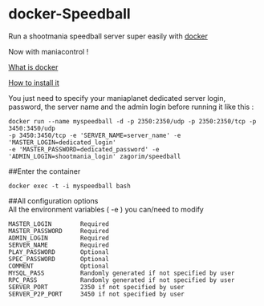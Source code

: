 # docker-Speedball

Run a shootmania speedball server super easily with [docker](https://www.docker.com/)


Now with maniacontrol !

[What is docker](https://www.docker.com/whatisdocker/) 

[How to install it](https://docs.docker.com/installation/debian/)


You just need to specify your maniaplanet dedicated server login, password, the server name and the admin login before running it like this :

```
docker run --name myspeedball -d -p 2350:2350/udp -p 2350:2350/tcp -p 3450:3450/udp
-p 3450:3450/tcp -e 'SERVER_NAME=server_name' -e 'MASTER_LOGIN=dedicated_login' 
-e 'MASTER_PASSWORD=dedicated_password' -e 'ADMIN_LOGIN=shootmania_login' zagorim/speedball
```

##Enter the container

    docker exec -t -i myspeedball bash

##All configuration options   
All the environment variables ( -e ) you can/need to modify

```
MASTER_LOGIN        Required
MASTER_PASSWORD     Required
ADMIN_LOGIN         Required
SERVER_NAME         Required
PLAY_PASSWORD       Optional
SPEC_PASSWORD       Optional
COMMENT             Optional
MYSQL_PASS          Randomly generated if not specified by user
RPC_PASS            Randomly generated if not specified by user
SERVER_PORT         2350 if not specified by user
SERVER_P2P_PORT     3450 if not specified by user
```




